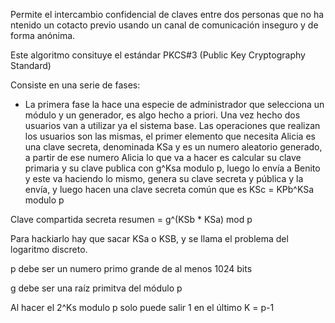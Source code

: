 Permite el intercambio confidencial de claves entre dos personas que no ha ntenido un cotacto previo usando un canal de comunicación inseguro y de forma anónima.

Este algoritmo consituye el estándar PKCS#3 (Public Key Cryptography Standard)

Consiste en una serie de fases:
* La primera fase la hace una especie de administrador que selecciona un módulo y un generador, es algo hecho a priori. Una vez hecho dos usuarios van a utilizar ya el sistema base. Las operaciones que realizan los usuarios son las mismas, el primer elemento que necesita Alicia es una clave secreta, denominada KSa y es un numero aleatorio generado, a partir de ese numero Alicia lo que va a hacer es calcular su clave primaria y su clave publica con g^Ksa modulo p, luego lo envía a Benito y este va haciendo lo mismo, genera su clave secreta y pública y la envía, y luego hacen una clave secreta común que es KSc = KPb^KSa modulo p

Clave compartida secreta resumen = g^(KSb * KSa) mod p

Para hackiarlo hay que sacar KSa o KSB, y se llama el problema del logaritmo discreto.

p debe ser un numero primo grande de al menos 1024 bits

g debe ser una raíz primitva del módulo p

Al hacer el 2^Ks modulo p solo puede salir 1 en el último K = p-1

